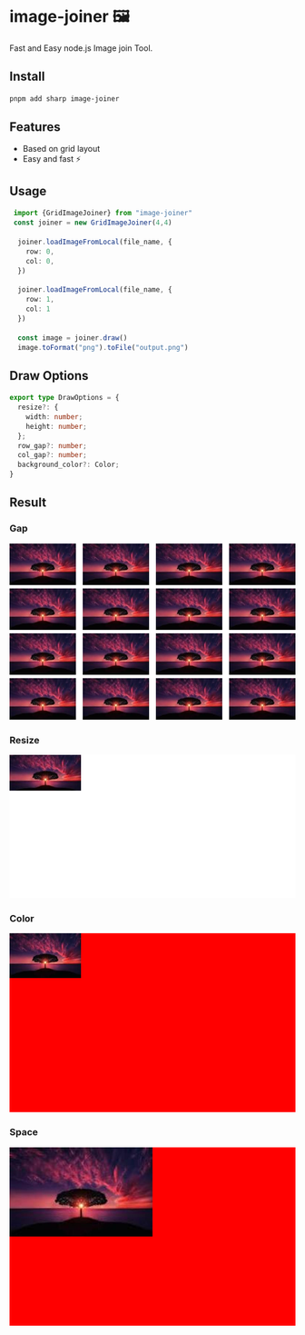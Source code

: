 # image-joiner 🖼️

Fast and Easy node.js Image join Tool.

## Install

```sh
pnpm add sharp image-joiner
```
## Features

- Based on grid layout
- Easy and fast ⚡

## Usage

```ts
 import {GridImageJoiner} from "image-joiner"
 const joiner = new GridImageJoiner(4,4)

  joiner.loadImageFromLocal(file_name, {
    row: 0,
    col: 0,
  })

  joiner.loadImageFromLocal(file_name, {
    row: 1,
    col: 1
  })

  const image = joiner.draw()
  image.toFormat("png").toFile("output.png")
```

## Draw Options

```ts
export type DrawOptions = {
  resize?: {
    width: number;
    height: number;
  };
  row_gap?: number;
  col_gap?: number;
  background_color?: Color;
}
```

## Result

### Gap

![](examples/gap.png)

### Resize

![](examples/resize.png)

### Color

![](examples/color.png)

### Space

![](examples/space.png)
